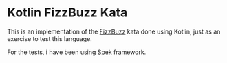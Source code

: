 # Kotlin FizzBuzz Kata
This is an implementation of the [FizzBuzz](http://kata-log.rocks/fizz-buzz-kata) kata done using Kotlin, just as an exercise to test this language.

For the tests, i have been using [Spek](http://spekframework.org) framework.

